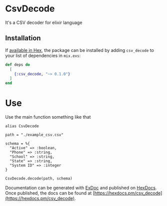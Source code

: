 # CsvDecode

It's a CSV decoder for elixir language

## Installation

If [available in Hex](https://hex.pm/docs/publish), the package can be installed
by adding `csv_decode` to your list of dependencies in `mix.exs`:

```elixir
def deps do
  [
    {:csv_decode, "~> 0.1.0"}
  ]
end
```


# Use 

Use the main function something like that

```
alias CsvDecode

path = "./example_csv.csv"

schema = %{
  "Active" => :boolean,
  "Phone" => :string,
  "School" => :string,
  "State" => :string,
  "System ID" => :integer
}

CsvDecode.decode(path, schema)

```

Documentation can be generated with [ExDoc](https://github.com/elixir-lang/ex_doc)
and published on [HexDocs](https://hexdocs.pm). Once published, the docs can
be found at [https://hexdocs.pm/csv_decode](https://hexdocs.pm/csv_decode).

